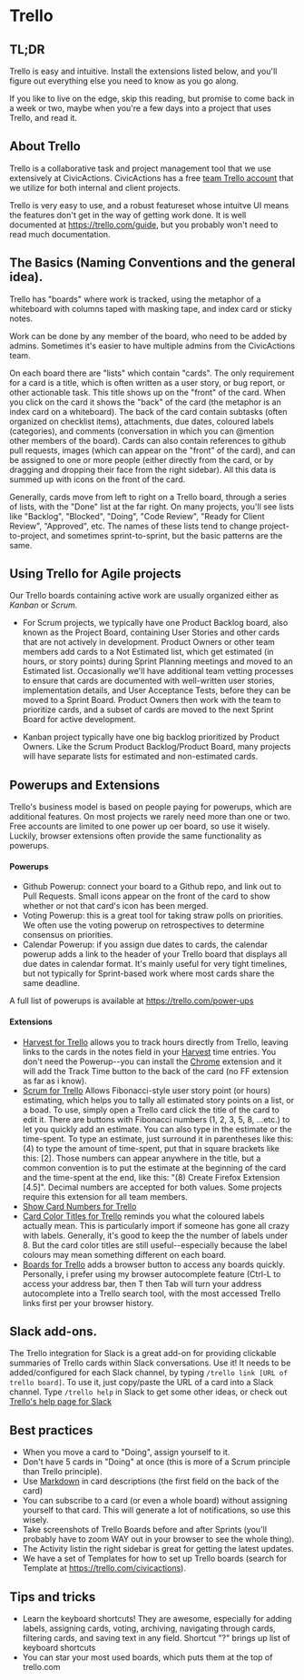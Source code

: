 # Trello

## TL;DR

Trello is easy and intuitive.  Install the extensions listed below, and you'll figure out everything else you need to know as you go along. 

If you like to live on the edge, skip this reading, but promise to come back in a week or two, maybe when you're a few days into a project that uses Trello, and read it.  

## About Trello

Trello is a collaborative task and project management tool that we use extensively at CivicActions. CivicActions has a free [team Trello account](https://trello.com/civicactions) that we utilize for both internal and client projects.

Trello is very easy to use, and a robust featureset whose intuitve UI means the features don't get in the way of getting work done.  It is well documented at https://trello.com/guide, but you probably won't need to read much documentation. 

## The Basics (Naming Conventions and the general idea).

Trello has "boards" where work is tracked, using the metaphor of a whiteboard with columns taped with masking tape, and index card or sticky notes.  

Work can be done by any member of the board, who need to be added by admins.  Sometimes it's easier to have multiple admins from the CivicActions team. 

On each board there are "lists" which contain "cards".  The only requirement for a card is a title, which is often written as a user story, or bug report, or other actionable task. This title shows up on the "front" of the card. When you click on the card it shows the "back" of the card (the metaphor is an index card on a whiteboard). The back of the card contain subtasks (often organized on checklist items), attachments, due dates, coloured labels (categories), and comments (conversation in which you can @mention other members of the board).  Cards can also contain references to github pull requests, images (which can appear on the "front" of the card), and can be assigned to one or more people (either directly from the card, or by dragging and dropping their face from the right sidebar).  All this data is summed up with icons on the front of the card. 

Generally, cards move from left to right on a Trello board, through a series of lists, with the "Done" list at the far right.  On many projects, you'll see lists like "Backlog", "Blocked", "Doing", "Code Review", "Ready for Client Review", "Approved", etc. The names of these lists tend to change project-to-project, and sometimes sprint-to-sprint, but the basic patterns are the same. 

## Using Trello for Agile projects

Our Trello boards containing active work are usually organized either as *Kanban* or *Scrum*.

* For Scrum projects, we typically have one Product Backlog board, also known as the Project Board, containing User Stories and other cards that are not actively in development.  Product Owners or other team members add cards to a Not Estimated list, which get estimated (in hours, or story points) during Sprint Planning meetings and moved to an Estimated list.  Occasionally we'll have additional team vetting processes to ensure that cards are documented with well-written user stories, implementation details, and User Acceptance Tests, before they can be moved to a Sprint Board. Product Owners then work with the team to prioritize cards, and a subset of cards are moved to the next Sprint Board for active development.  

* Kanban project typically have one big backlog prioritized by Product Owners.  Like the Scrum Product Backlog/Product Board, many projects will have separate lists for estimated and non-estimated cards.  

## Powerups and Extensions

Trello's business model is based on people paying for powerups, which are additional features.  On most projects we rarely need more than one or two.  Free accounts are limited to one power up oer board, so use it wisely.  Luckily, browser extensions often provide the same functionality as powerups.  

#### Powerups

* Github Powerup: connect your board to a Github repo, and link out to Pull Requests.  Small icons appear on the front of the card to show whether or not that card's icon has been merged. 
* Voting Powerup: this is a great tool for taking straw polls on priorities.  We often use the voting powerup on retrospectives to determine consensus on priorities.  
* Calendar Powerup: if you assign due dates to cards, the calendar powerup adds a link to the header of your Trello board that displays all due dates in calendar format. It's mainly useful for very tight timelines, but not typically for Sprint-based work where most cards share the same deadline. 

A full list of powerups is available at https://trello.com/power-ups

#### Extensions

* [Harvest for Trello](https://www.getharvest.com/trello-time-tracking) allows you to track hours directly from Trello, leaving links to the cards in the notes field in your [Harvest](harvest.md) time entries.  You don't need the Powerup--you can install the [Chrome](https://chrome.google.com/webstore/detail/fbpiglieekigmkeebmeohkelfpjjlaia) extension and it will add the Track Time button to the back of the card (no FF extension as far as i know). 
* [Scrum for Trello](http://scrumfortrello.com/) Allows Fibonacci-style user story point (or hours) estimating, which helps you to tally all estimated story points on a list, or a boad. To use, simply open a Trello card click the title of the card to edit it. There are buttons with Fibonacci numbers (1, 2, 3, 5, 8, ...etc.) to let you quickly add an estimate. You can also type in the estimate or the time-spent. To type an estimate, just surround it in parentheses like this: (4) to type the amount of time-spent, put that in square brackets like this: [2]. Those numbers can appear anywhere in the title, but a common convention is to put the estimate at the beginning of the card and the time-spent at the end, like this: "(8) Create Firefox Extension [4.5]". Decimal numbers are accepted for both values.  Some projects require this extension for all team members.  
* [Show Card Numbers for Trello](https://chrome.google.com/webstore/detail/show-card-numbers-for-tre/pjhjdehkaggmpebggjonlhleidlodepi?hl=en)
* [Card Color Titles for Trello](https://chrome.google.com/webstore/detail/card-color-titles-for-tre/hpmobkglehhleflhaefmfajhbdnjmgim?hl=en) reminds you what the coloured labels actually mean.  This is particularly import if someone has gone all crazy with labels.  Generally, it's good to keep the the number of labels under 8.  But the card color titles are still useful--especially because the label colours may mean something different on each board.  
* [Boards for Trello](http://paulferrett.com/boards-for-trello/) adds a browser button to access any boards quickly.  Personally, i prefer using my browser autocomplete feature (Ctrl-L to access your address bar, then T then Tab will turn your address autocomplete into a Trello search tool, with the most accessed Trello links first per your browser history. 

## Slack add-ons. 

The Trello integration for Slack is a great add-on for providing clickable summaries of Trello cards within Slack conversations.  Use it!  It needs to be added/configured for each Slack channel, by typing `/trello link [URL of trello board]`. To use it, just copy/paste the URL of a card into a Slack channel. Type `/trello help` in Slack to get some other ideas, or check out [Trello's help page for Slack](http://help.trello.com/article/1049-slack-app)

## Best practices

* When you move a card to "Doing", assign yourself to it. 
* Don't have 5 cards in "Doing" at once (this is more of a Scrum principle than Trello principle). 
* Use [Markdown](http://help.trello.com/article/821-using-markdown-in-trello) in card descriptions (the first field on the back of the card)
* You can subscribe to a card (or even a whole board) without assigning yourself to that card.  This will generate a lot of notifications, so use this wisely. 
* Take screenshots of Trello Boards before and after Sprints (you'll probably have to zoom WAY out in your browser to see the whole thing). 
* The Activity listin the right sidebar is great for getting the latest updates.
* We have a set of Templates for how to set up Trello boards (search for Template at https://trello.com/civicactions).

## Tips and tricks

* Learn the keyboard shortcuts! They are awesome, especially for adding labels, assigning cards, voting, archiving, navigating through cards, filtering cards, and saving text in any field. Shortcut "?" brings up list of keyboard shortcuts
* You can star your most used boards, which puts them at the top of trello.com
